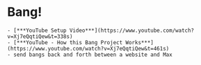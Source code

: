 # Bang!
    - [***YouTube Setup Video***](https://www.youtube.com/watch?v=Xj7eQqtiQew&t=338s)
    - [***YouTube - How this Bang Project Works***](https://www.youtube.com/watch?v=Xj7eQqtiQew&t=461s)
    - send bangs back and forth between a website and Max
